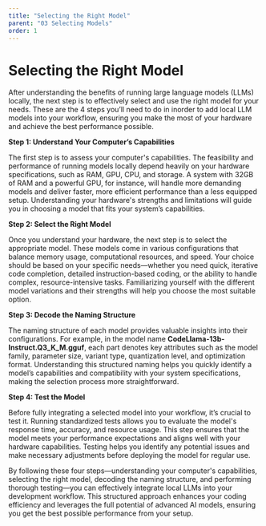 ```yaml
---
title: "Selecting the Right Model"
parent: "03 Selecting Models"
order: 1
---
```

# Selecting the Right Model

After understanding the benefits of running large language models (LLMs) locally, the next step is to effectively select and use the right model for your needs. These are the 4 steps you’ll need to do in inorder to add local LLM models into your workflow, ensuring you make the most of your hardware and achieve the best performance possible.

**Step 1: Understand Your Computer’s Capabilities**

The first step is to assess your computer's capabilities. The feasibility and performance of running models locally depend heavily on your hardware specifications, such as RAM, GPU, CPU, and storage. A system with 32GB of RAM and a powerful GPU, for instance, will handle more demanding models and deliver faster, more efficient performance than a less equipped setup. Understanding your hardware's strengths and limitations will guide you in choosing a model that fits your system’s capabilities.

**Step 2: Select the Right Model**

Once you understand your hardware, the next step is to select the appropriate model. These models come in various configurations that balance memory usage, computational resources, and speed. Your choice should be based on your specific needs—whether you need quick, iterative code completion, detailed instruction-based coding, or the ability to handle complex, resource-intensive tasks. Familiarizing yourself with the different model variations and their strengths will help you choose the most suitable option.

**Step 3: Decode the Naming Structure**

The naming structure of each model provides valuable insights into their configurations. For example, in the model name **CodeLlama-13b-Instruct.Q3_K_M.gguf**, each part denotes key attributes such as the model family, parameter size, variant type, quantization level, and optimization format. Understanding this structured naming helps you quickly identify a model’s capabilities and compatibility with your system specifications, making the selection process more straightforward.

**Step 4: Test the Model**

Before fully integrating a selected model into your workflow, it’s crucial to test it. Running standardized tests allows you to evaluate the model's response time, accuracy, and resource usage. This step ensures that the model meets your performance expectations and aligns well with your hardware capabilities. Testing helps you identify any potential issues and make necessary adjustments before deploying the model for regular use.

By following these four steps—understanding your computer's capabilities, selecting the right model, decoding the naming structure, and performing thorough testing—you can effectively integrate local LLMs into your development workflow. This structured approach enhances your coding efficiency and leverages the full potential of advanced AI models, ensuring you get the best possible performance from your setup.
